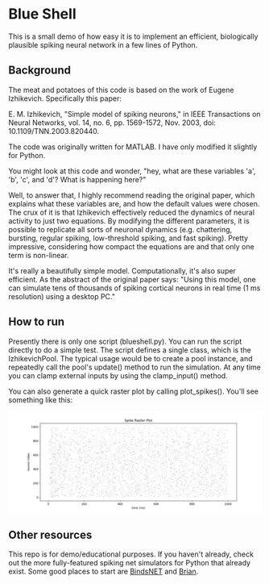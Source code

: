 # Blue Shell

This is a small demo of how easy it is to implement an efficient, biologically plausible spiking neural network in a few lines of Python.

## Background

The meat and potatoes of this code is based on the work of Eugene Izhikevich. Specifically this paper:

E. M. Izhikevich, "Simple model of spiking neurons," in IEEE Transactions on Neural Networks, vol. 14, no. 6, pp. 1569-1572, Nov. 2003, doi: 10.1109/TNN.2003.820440.

The code was originally written for MATLAB. I have only modified it slightly for Python.

You might look at this code and wonder, "hey, what are these variables 'a', 'b', 'c', and 'd'? What is happening here?"

Well, to answer that, I highly recommend reading the original paper, which explains what these variables are, and how the default values were chosen. The crux of it is that Izhikevich effectively reduced the dynamics of neural activity to just two equations. By modifying the different parameters, it is possible to replicate all sorts of neuronal dynamics (e.g. chattering, bursting, regular spiking, low-threshold spiking, and fast spiking). Pretty impressive, considering how compact the equations are and that only one term is non-linear.

It's really a beautifully simple model. Computationally, it's also super efficient. As the abstract of the original paper says: "Using this model, one can simulate tens of thousands of spiking cortical neurons in real time (1 ms resolution) using a desktop PC."

## How to run

Presently there is only one script (blueshell.py). You can run the script directly to do a simple test. The script defines a single class, which is the IzhikevichPool. The typical usage would be to create a pool instance, and repeatedly call the pool's update() method to run the simulation. At any time you can clamp external inputs by using the clamp_input() method.

You can also generate a quick raster plot by calling plot_spikes(). You'll see something like this:

![Raster plot](images/spikes.png)


## Other resources

This repo is for demo/educational purposes. If you haven't already, check out the more fully-featured spiking net simulators for Python that already exist. Some good places to start are [BindsNET](https://github.com/BindsNET/bindsnet) and [Brian](https://briansimulator.org/).
